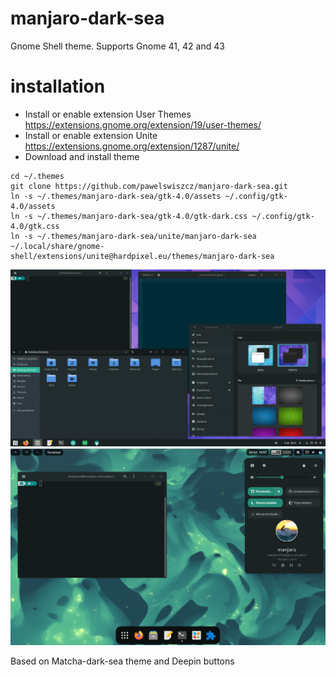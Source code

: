 # manjaro-dark-sea

Gnome Shell theme. Supports Gnome 41, 42 and 43

# installation

- Install or enable extension User Themes https://extensions.gnome.org/extension/19/user-themes/
- Install or enable extension Unite https://extensions.gnome.org/extension/1287/unite/
- Download and install theme

```
cd ~/.themes
git clone https://github.com/pawelswiszcz/manjaro-dark-sea.git
ln -s ~/.themes/manjaro-dark-sea/gtk-4.0/assets ~/.config/gtk-4.0/assets
ln -s ~/.themes/manjaro-dark-sea/gtk-4.0/gtk-dark.css ~/.config/gtk-4.0/gtk.css
ln -s ~/.themes/manjaro-dark-sea/unite/manjaro-dark-sea ~/.local/share/gnome-shell/extensions/unite@hardpixel.eu/themes/manjaro-dark-sea
```

<img src="assets/manjaro-dark-sea.png">


<img src="assets/manjaro-dark-sea-dock.png">

Based on Matcha-dark-sea theme and Deepin buttons